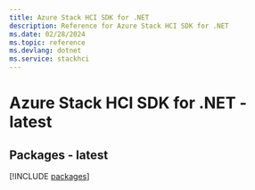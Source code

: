 ```yaml
---
title: Azure Stack HCI SDK for .NET
description: Reference for Azure Stack HCI SDK for .NET
ms.date: 02/28/2024
ms.topic: reference
ms.devlang: dotnet
ms.service: stackhci
---
```

# Azure Stack HCI SDK for .NET - latest
## Packages - latest
[!INCLUDE [packages](stack-hci-index.md)]